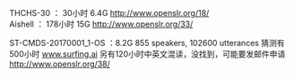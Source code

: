 THCHS-30 ： 30小时 6.4G http://www.openslr.org/18/      
Aishell ： 178小时 15G http://www.openslr.org/33/     


ST-CMDS-20170001_1-OS ：8.2G 855 speakers, 102600 utterances 猜测有500小时 www.surfing.ai 另有120小时中英文混读，没找到，可能要发邮件申请  http://www.openslr.org/38/   
